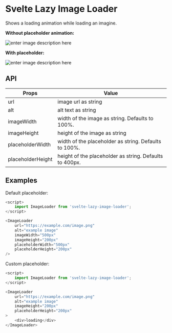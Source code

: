 # Svelte Lazy Image Loader

Shows a loading animation while loading an imagine.

**Without placeholder animation:**

![enter image description here](https://i.imgur.com/aUQmZTs.gif)

**With placeholder:**

![enter image description here](https://i.imgur.com/aSlEjAN.gif)

## API

|Props| Value|
|--|--|
|url|image url as string|
|alt|alt text as string|
|imageWidth|width of the image as string. Defaults to 100%.|
|imageHeight|height of the image as string|
|placeholderWidth|width of the placeholder as string. Defaults to 100%.|
|placeholderHeight|height of the placeholder as string. Defaults to 400px.|

## Examples

Default placeholder:

```javascript
<script>
	import ImageLoader from 'svelte-lazy-image-loader';
</script>

<ImageLoader
	url="https://example.com/image.png"
	alt="example image"
	imageWidth="500px"
	imageHeight="200px"
	placeholderWidth="500px"
	placeholderHeight="200px"
/>
```

Custom placeholder:

```javascript
<script>
	import ImageLoader from 'svelte-lazy-image-loader';
</script>

<ImageLoader
	url="https://example.com/image.png"
	alt="example image"
	imageHeight="200px"
	placeholderHeight="200px"
>
	<div>loading</div>
</ImageLoader>
```
